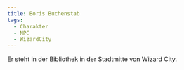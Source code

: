 ```yaml
---
title: Boris Buchenstab
tags:
  - Charakter
  - NPC
  - WizardCity
---
```

Er steht in der Bibliothek in der Stadtmitte von Wizard City.